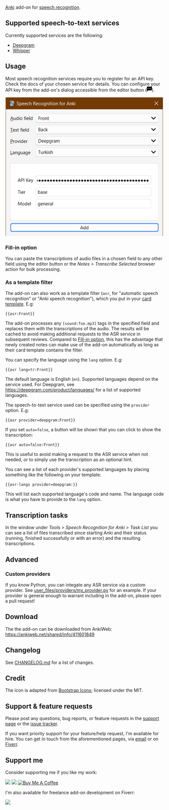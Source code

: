 [Anki](https://apps.ankiweb.net/) add-on for [speech recognition](https://en.wikipedia.org/wiki/Speech_recognition).

## Supported speech-to-text services

Currently supported services are the following:

-   [Deepgram](https://deepgram.com/)
-   [Whisper](https://openai.com/research/whisper)

## Usage

Most speech recognition services require you to register for an API key. Check the docs of your chosen service for details.
You can configure your API key from the add-on's dialog accessible from the editor button (<img src="src/icons/icon.svg" width="16">).

<img src="images/dialog.png" alt="Add-on's dialog" width="500">

### Fill-in option

You can paste the transcriptions of audio files in a chosen field to any other field using the editor button or the _Notes > Transcribe Selected_ browser action for bulk processing.

### As a template filter

The add-on can also work as a template filter (`asr`, for "automatic speech recognition" or "Anki speech recognition"), which you put in your [card template](https://docs.ankiweb.net/templates/intro.html). E.g:

```
{{asr:Front}}
```

The add-on processes any `[sound:foo.mp3]` tags in the specified field and replaces them with the transcriptions of the audio. The results will be cached to avoid making additional requests to the ASR service in subsequent reviews. Compared to [Fill-in option](#fill-in-option), this has the advantage that newly created notes can make use of the add-on automatically as long as their card template contains the filter.

You can specify the language using the `lang` option. E.g:

```
{{asr lang=tr:Front}}
```

The default language is English (`en`). Supported languages depend on the service used. For Deepgram, see https://deepgram.com/product/languages/ for a list of supported languages.

The speech-to-text service used can be specified using the `provider` option. E.g:

```
{{asr provider=deepgram:Front}}
```

If you set `auto=false`, a button will be shown that you can click to show the transcription:

```
{{asr auto=false:Front}}
```

This is useful to avoid making a request to the ASR service when not needed, or to simply use the transcription as an optional hint.

You can see a list of each provider's supported languages by placing something like the following on your template:

```
{{asr-langs provider=deepgram:}}
```

This will list each supported language's code and name. The language code is what you have to provide to the `lang` option.

## Transcription tasks

In the window under _Tools > Speech Recognition for Anki > Task List_ you can see a list of files transcribed since starting Anki and their status (running, finished successfully or with an error) and the resulting transcriptions.

## Advanced

### Custom providers

If you know Python, you can integate any ASR service via a custom provider. See [user_files/providers/my_provider.py](src/user_files/providers/my_provider.py) for an example. If your provider is general enough to warrant including in the add-on, please open a pull request!

## Download

The the add-on can be downloaded from AnkiWeb: https://ankiweb.net/shared/info/411601849

## Changelog

See [CHANGELOG.md](CHANGELOG.md) for a list of changes.

## Credit

The icon is adapted from [Bootstrap Icons](https://icons.getbootstrap.com/); licensed under the MIT.

## Support & feature requests

Please post any questions, bug reports, or feature requests in the [support page](https://forums.ankiweb.net/c/add-ons/11) or the [issue tracker](https://github.com/abdnh/anki-asr/issues).

If you want priority support for your feature/help request, I'm available for hire.
You can get in touch from the aforementioned pages, via [email](mailto:abdo@abdnh.net) or on [Fiverr](https://www.fiverr.com/abd_nh).

## Support me

Consider supporting me if you like my work:

<a href="https://github.com/sponsors/abdnh"><img height='36' src="https://i.imgur.com/dAgtzcC.png"></a>
<a href="https://www.patreon.com/abdnh"><img height='36' src="https://i.imgur.com/mZBGpZ1.png"></a>
<a href="https://www.buymeacoffee.com/abdnh" target="_blank"><img src="https://cdn.buymeacoffee.com/buttons/v2/default-blue.png" alt="Buy Me A Coffee" height="36" ></a>

I'm also available for freelance add-on development on Fiverr:

<a href="https://www.fiverr.com/abd_nh/develop-an-anki-addon"><img height='36' src="https://i.imgur.com/0meG4dk.png"></a>
